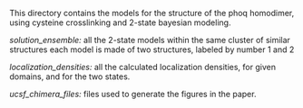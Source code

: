 This directory contains the models for the structure of the phoq homodimer,
using cysteine crosslinking and 2-state bayesian modeling.

_solution_ensemble:_
all the 2-state models within the same cluster of similar structures
each model is made of two structures, labeled by number 1 and 2

_localization_densities:_
all the calculated localization densities, for given domains, and for the
two states.

_ucsf_chimera_files:_
files used to generate the figures in the paper.
